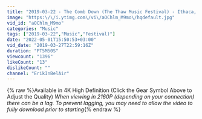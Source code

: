 ```yaml
---
title: "2019-03-22 - The Comb Down (The Thaw Music Festival) - Ithaca, NY"
image: "https:\/\/i.ytimg.com\/vi\/aOChlm_M9mo\/hqdefault.jpg"
vid_id: "aOChlm_M9mo"
categories: "Music"
tags: ["2019-03-22","Music","Festival)"]
date: "2022-05-01T15:50:53+03:00"
vid_date: "2019-03-27T22:59:16Z"
duration: "PT5M50S"
viewcount: "1396"
likeCount: "13"
dislikeCount: ""
channel: "ErikInBelAir"
---
```

{% raw %}Available in 4K High Definition (Click the Gear Symbol Above to Adjust the Quality) *When viewing in 2160P (depending on your connection) there can be a lag. To prevent lagging, you may need to allow the video to fully download prior to starting*{% endraw %}
